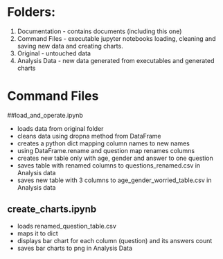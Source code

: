 # Folders:

1. Documentation - contains documents (including this one)
2. Command Files - executable jupyter notebooks loading, cleaning and saving new data and creating charts.
3. Original - untouched data
4. Analysis Data - new data generated from executables and generated charts

# Command Files

##load\_and_operate.ipynb <br />
- loads data from original folder <br />
- cleans data using dropna method from DataFrame <br />
- creates a python dict mapping column names to new names <br />
- using DataFrame.rename and question map renames columns <br />
- creates new table only with age, gender and answer to one question <br />
- saves table with renamed columns to questions_renamed.csv in Analysis data <br />
- saves new table with 3 columns to age\_gender\_worried_table.csv in Analysis data <br />




## create\_charts.ipynb <br />
- loads renamed\_question_table.csv <br />
- maps it to dict <br />
- displays bar chart for each column (question) and its answers count
- saves bar charts to png in Analysis Data



